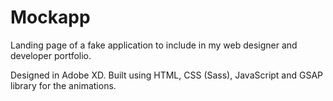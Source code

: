 # Mockapp
Landing page of a fake application to include in my web designer and developer portfolio.

Designed in Adobe XD. Built using HTML, CSS (Sass), JavaScript and GSAP library for the animations.
